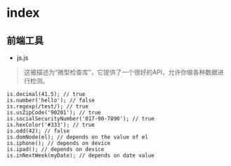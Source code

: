 # index

## 前端工具

- js.js

> 这被描述为“微型检查库”，它提供了一个很好的API，允许你做各种数据进行检测。

```
is.decimal(41.5); // true
is.number('hello'); // false
is.regexp(/test/); // true
is.usZipCode('90201'); // true
is.socialSecurityNumber('017-90-7890'); // true
is.hexColor('#333'); // true
is.odd(42); // false
is.domNode(el); // depends on the value of el
is.iphone(); // depends on device
is.ipad(); // depends on device
is.inNextWeek(myDate); // depends on date value
```
